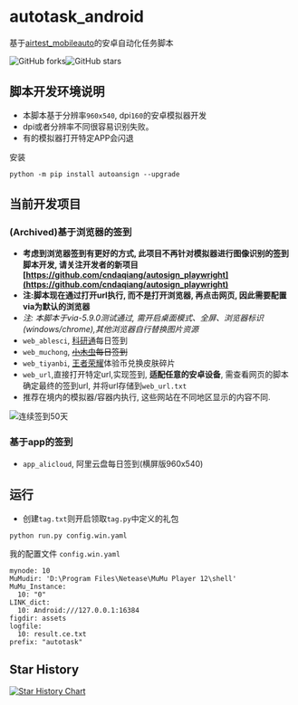 # autotask_android

基于[airtest_mobileauto](https://pypi.org/project/airtest-mobileauto)的安卓自动化任务脚本

![GitHub forks](https://img.shields.io/github/forks/MobileAutoFlow/autoansign?color=60c5ba&style=for-the-badge)![GitHub stars](https://img.shields.io/github/stars/MobileAutoFlow/autoansign?color=ffd700&style=for-the-badge)


## 脚本开发环境说明
* 本脚本基于分辨率`960x540`, dpi`160`的安卓模拟器开发
* dpi或者分辨率不同很容易识别失败。
* 有的模拟器打开特定APP会闪退

安装

```
python -m pip install autoansign --upgrade
```

## 当前开发项目

### (Archived)基于浏览器的签到
* **考虑到浏览器签到有更好的方式, 此项目不再针对模拟器进行图像识别的签到脚本开发, 请关注开发者的新项目[https://github.com/cndaqiang/autosign_playwright](https://github.com/cndaqiang/autosign_playwright)**
* **注:脚本现在通过打开url执行, 而不是打开浏览器, 再点击网页, 因此需要配置via为默认的浏览器**
* *注: 本脚本于via-5.9.0测试通过, 需开启桌面模式、全屏、浏览器标识(windows/chrome),其他浏览器自行替换图片资源*
* `web_ablesci`, [科研通](https://www.ablesci.com/)每日签到
* `web_muchong`, ~~[小木虫](https://muchong.com/bbs/)每日签到~~
* `web_tiyanbi`, [王者荣耀](https://pvp.qq.com/cp/a20161115tyf/page2.shtml)体验币兑换皮肤碎片
* `web_url`,直接打开特定url,实现签到, **适配任意的安卓设备**, 需查看网页的脚本确定最终的签到url, 并将url存储到`web_url.txt`
* 推荐在境内的模拟器/容器内执行, 这些网站在不同地区显示的内容不同.


![连续签到50天](https://private-user-images.githubusercontent.com/174871503/397235351-c1a55b1f-a8f0-4370-aec5-211ef40a1564.png?jwt=eyJhbGciOiJIUzI1NiIsInR5cCI6IkpXVCJ9.eyJpc3MiOiJnaXRodWIuY29tIiwiYXVkIjoicmF3LmdpdGh1YnVzZXJjb250ZW50LmNvbSIsImtleSI6ImtleTUiLCJleHAiOjE3MzQ1ODY3NzUsIm5iZiI6MTczNDU4NjQ3NSwicGF0aCI6Ii8xNzQ4NzE1MDMvMzk3MjM1MzUxLWMxYTU1YjFmLWE4ZjAtNDM3MC1hZWM1LTIxMWVmNDBhMTU2NC5wbmc_WC1BbXotQWxnb3JpdGhtPUFXUzQtSE1BQy1TSEEyNTYmWC1BbXotQ3JlZGVudGlhbD1BS0lBVkNPRFlMU0E1M1BRSzRaQSUyRjIwMjQxMjE5JTJGdXMtZWFzdC0xJTJGczMlMkZhd3M0X3JlcXVlc3QmWC1BbXotRGF0ZT0yMDI0MTIxOVQwNTM0MzVaJlgtQW16LUV4cGlyZXM9MzAwJlgtQW16LVNpZ25hdHVyZT00NWE2NDU5ZjVmNzQxODgzNmQ5YjJkNTg2NzAxNzFkMWZhNTE5NmM0OTRmZGM4NDA2NmFmMjM0OGExNGI4NTZiJlgtQW16LVNpZ25lZEhlYWRlcnM9aG9zdCJ9.dt6sksZbmDukgtwRmvqSPf9T0mvvmhLL7F_ZIMtU88w)

### 基于app的签到
* `app_alicloud`, 阿里云盘每日签到(横屏版960x540)




## 运行
* 创建`tag.txt`则开启领取`tag.py`中定义的礼包

```
python run.py config.win.yaml
```

我的配置文件 `config.win.yaml`
```
mynode: 10
MuMudir: 'D:\Program Files\Netease\MuMu Player 12\shell'
MuMu_Instance:
  10: "0"
LINK_dict:
  10: Android:///127.0.0.1:16384
figdir: assets
logfile:
  10: result.ce.txt
prefix: "autotask"
```


## Star History

[![Star History Chart](https://api.star-history.com/svg?repos=MobileAutoFlow/autoansign&type=Date)](https://star-history.com/#MobileAutoFlow/autoansign&Date)
